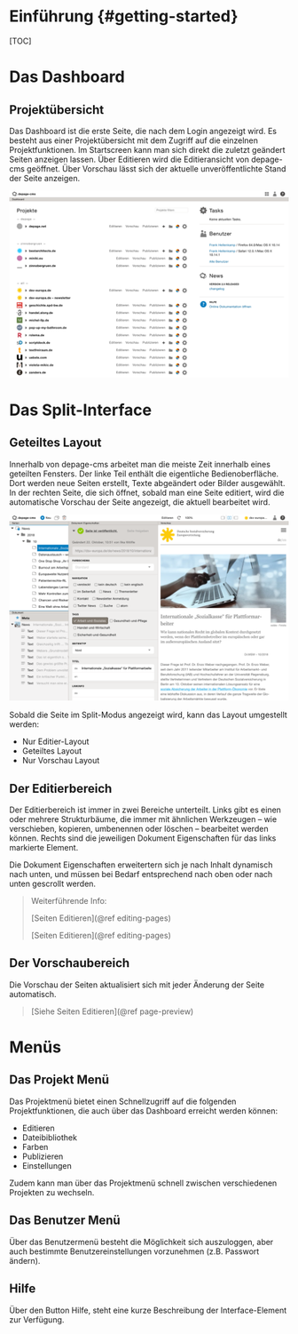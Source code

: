 Einführung      {#getting-started}
==========

[TOC]

Das Dashboard
=============

Projektübersicht
----------------

Das Dashboard ist die erste Seite, die nach dem Login angezeigt wird. Es besteht aus einer Projektübersicht mit dem Zugriff auf die einzelnen Projektfunktionen.
Im Startscreen kann man sich direkt die zuletzt geändert Seiten anzeigen lassen. Über Editieren wird die Editieransicht von depage-cms geöffnet. Über Vorschau lässt sich der aktuelle unveröffentlichte Stand der Seite anzeigen.

![Dashboard](images/dashboard.png "Das Dashboard mit der Übersicht der Projekte")


Das Split-Interface
===================

Geteiltes Layout
----------------

Innerhalb von depage-cms arbeitet man die meiste Zeit innerhalb eines geteilten Fensters. Der linke Teil enthält die eigentliche Bedienoberfläche. Dort werden neue Seiten erstellt, Texte abgeändert oder Bilder ausgewählt. In der rechten Seite, die sich öffnet, sobald man eine Seite editiert, wird die automatische Vorschau der Seite angezeigt, die aktuell bearbeitet wird.

![Das Split Interface](images/split-interface.png "Das Split-Interface")

Sobald die Seite im Split-Modus angezeigt wird, kann das Layout umgestellt werden:

- Nur Editier-Layout
- Geteiltes Layout
- Nur Vorschau Layout


Der Editierbereich
------------------

Der Editierbereich ist immer in zwei Bereiche unterteilt. Links gibt es einen oder mehrere Strukturbäume, die immer mit ähnlichen Werkzeugen – wie verschieben, kopieren, umbenennen oder löschen – bearbeitet werden können. Rechts sind die jeweiligen Dokument Eigenschaften für das links markierte Element.

Die Dokument Eigenschaften erweitertern sich je nach Inhalt dynamisch nach unten, und müssen bei Bedarf entsprechend nach oben oder nach unten gescrollt werden.

> Weiterführende Info:
>
> [Seiten Editieren](@ref editing-pages)
>
> [Seiten Editieren](@ref editing-pages)


Der Vorschaubereich
-------------------

Die Vorschau der Seiten aktualisiert sich mit jeder Änderung der Seite automatisch.

> [Siehe Seiten Editieren](@ref page-preview)


Menüs
=====

Das Projekt Menü
----------------

Das Projektmenü bietet einen Schnellzugriff auf die folgenden Projektfunktionen, die auch über das Dashboard erreicht werden können:

- Editieren
- Dateibibliothek
- Farben
- Publizieren
- Einstellungen

Zudem kann man über das Projektmenü schnell zwischen verschiedenen Projekten zu wechseln.


Das Benutzer Menü
-----------------

Über das Benutzermenü besteht die Möglichkeit sich auszuloggen, aber auch bestimmte Benutzereinstellungen vorzunehmen (z.B. Passwort ändern).


Hilfe
-----

Über den Button Hilfe, steht eine kurze Beschreibung der Interface-Element zur Verfügung.
